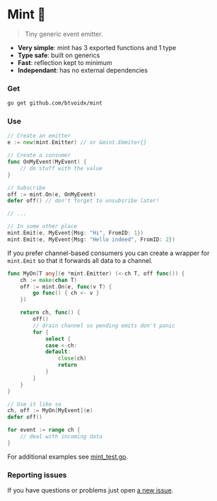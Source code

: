 # Mint 🍃
> Tiny generic event emitter.

- **Very simple**: mint has 3 exported functions and 1 type
- **Type safe**: built on generics
- **Fast**: reflection kept to minimum
- **Independant**: has no external dependencies

### Get
```sh
go get github.com/btvoidx/mint
```

### Use
```go
// Create an emitter
e := new(mint.Emitter) // or &mint.Emmiter{}

// Create a consumer
func OnMyEvent(MyEvent) {
	// do stuff with the value
}

// Subscribe
off := mint.On(e, OnMyEvent)
defer off() // don't forget to unsubsribe later!

// ...

// In some other place
mint.Emit(e, MyEvent{Msg: "Hi", FromID: 1})
mint.Emit(e, MyEvent{Msg: "Hello indeed", FromID: 2})
```

If you prefer channel-based consumers you can create a wrapper
for `mint.Emit` so that it forwards all data to a channel.
```go
func MyOn[T any](e *mint.Emitter) (<-ch T, off func()) {
	ch := make(chan T)
	off := mint.On(e, func(v T) {
		go func() { ch <- v }
	})

	return ch, func() {
		off()
		// drain channel so pending emits don't panic
		for {
			select {
			case <-ch:
			default:
				close(ch)
				return
			}
		}
	}
}

// Use it like so
ch, off := MyOn[MyEvent](e)
defer off()

for event := range ch {
	// deal with incoming data
}
```

For additional examples see [mint_test.go](mint_test.go).

### Reporting issues
If you have questions or problems just open [a new issue](../../issues/new).

